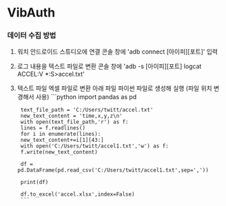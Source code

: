 # VibAuth

### 데이터 수집 방법
1. 워치 안드로이드 스튜디오에 연결
    콘솔 창에 'adb connect [아이피][포트]' 입력
2. 로그 내용을 텍스트 파일로 변환
    콘솔 창에 'adb -s [아이피][포트] logcat ACCEL:V *:S>accel.txt'
3. 텍스트 파일 엑셀 파일로 변환
    아래 파일 파이썬 파일로 생성해 실행 (파일 위치 변경해서 사용)
       ```python
       import pandas as pd

        text_file_path = 'C:/Users/twitt/accel.txt'
        new_text_content = 'time,x,y,z\n'
        with open(text_file_path,'r') as f:
        lines = f.readlines()
        for i in enumerate(lines):
        new_text_content+=i[1][43:]
        with open('C:/Users/twitt/accel1.txt','w') as f:
        f.write(new_text_content)

        df = pd.DataFrame(pd.read_csv('C:/Users/twitt/accel1.txt',sep=','))

        print(df)

        df.to_excel('accel.xlsx',index=False)
        ```
